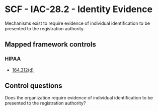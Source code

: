 # SCF - IAC-28.2 - Identity Evidence
Mechanisms exist to require evidence of individual identification to be presented to the registration authority.
## Mapped framework controls
### HIPAA
- [164.312(d)](../hipaa/164312d.md)
  
## Control questions
Does the organization require evidence of individual identification to be presented to the registration authority?
  